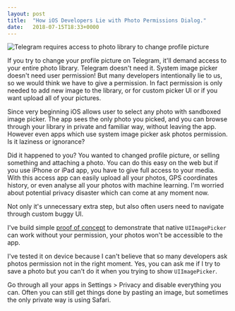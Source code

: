 ```yaml
---
layout: post
title:  "How iOS Developers Lie with Photo Permissions Dialog."
date:   2018-07-15T18:33+0000
---
```


![Telegram requires access to photo library to change profile picture][1]

If you try to change your profile picture on Telegram, it'll demand access
to your entire photo library. Telegram doesn't need it. System image picker
doesn't need user permission! But many developers intentionally lie to us, 
so we would think we have to give a permission. 
In fact permission is only needed to add new image to the library, 
or for custom picker UI or if you want upload all of your pictures.

Since very beginning iOS allows user to select 
any photo with sandboxed image  picker. The app sees the only photo you picked, 
and you can browse through your library in private and familiar way, 
without leaving the app. However even apps which use system image picker
ask photos permission. Is it laziness or ignorance?

Did it happened to you? You wanted to changed profile picture, or selling something
and attaching a photo. You can do this easy on the web but if you
use iPhone or iPad app, you have to give full access to your media.
With this access app can easily upload all your photos, GPS coordinates history,
or even analyse all your photos with machine learning. I'm worried about 
potential privacy disaster which can come at any moment now.

Not only it's unnecessary extra step, but also often users need to navigate 
through custom buggy UI. 

I've build simple [proof of concept][2] to demonstrate that native 
`UIImagePicker` can work without your permission, your photos won't be accessible
to the app.

I've tested it on device because I can't believe that so 
many developers ask photos permission not in the right moment. Yes, you can ask
me if I try to save a photo but you can't do it when you trying to show 
`UIImagePicker`.

Go through all your apps in Settings > Privacy and disable everything you can.
Often you can still get things done by pasting an image, 
but sometimes the only private way is using Safari.

[1]: {{site.url}}/images/access.jpg
[2]: https://github.com/borisyurkevich/PhotoPicker